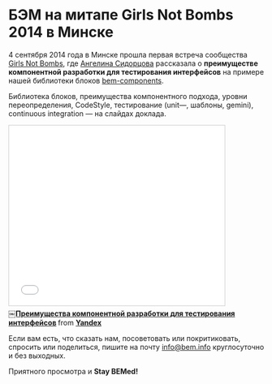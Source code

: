 # БЭМ на митапе Girls Not Bombs 2014 в Минске

4 сентября 2014 года в Минске прошла первая встреча сообщества [Girls Not Bombs](https://www.facebook.com/events/654404377986323/?ref=4), где [Ангелина Сидорцова](https://tech.yandex.ru/people/118908/) рассказала о **преимуществе компонентной разработки для тестирования интерфейсов** на примере нашей библиотеки блоков [bem-components](https://ru.bem.info/libs/bem-components/). 

Библиотека блоков, преимущества компонентного подхода, уровни переопределения, CodeStyle, тестирование (unit—, шаблоны, gemini), continuous integration — на слайдах доклада. 

<iframe src="//www.slideshare.net/slideshow/embed_code/39284075" width="425" height="355" frameborder="0" marginwidth="0" marginheight="0" scrolling="no" style="border:1px solid #CCC; border-width:1px; margin-bottom:5px; max-width: 100%;" allowfullscreen> </iframe> <div style="margin-bottom:5px"> <strong> <a href="//www.slideshare.net/yandex/ss-39284075" title="￼Преимущества компонентной разработки для тестирования интерфейсов" target="_blank">￼Преимущества компонентной разработки для тестирования интерфейсов</a> </strong> from <strong><a href="//www.slideshare.net/yandex" target="_blank">Yandex</a></strong> </div>

Если вам есть, что сказать нам, посоветовать или покритиковать, спросить или поделиться, пишите на почту [info@bem.info](mailto:info@bem.info) круглосуточно и без выходных.

Приятного просмотра и **Stay BEMed!**
